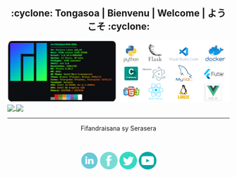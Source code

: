 
<div class="border rounded-2 mb-2">
  
  <h2 align="center">:cyclone: Tongasoa | Bienvenu | Welcome | ようこそ :cyclone:</h2>
  
  <img src="https://github.com/rootkit7628/rootkit7628/blob/main/img/tools.png" >
</div>

<a href="https://github.com/rootkit7628?tab=repositories">
  <img align="center" src="https://github-readme-stats.vercel.app/api?username=rootkit7628&show_icons=true&line_height=27&locale=en&include_all_commits=true&count_private=true&card_width=300&custom_title=Ny%20antontan'isa-ko%20ato%20@%20GITHUB&theme=gotham" />
</a>
<a href="https://github.com/rootkit7628?tab=repositories">
  <img align="center" src="https://github-readme-stats.vercel.app/api/top-langs/?username=rootkit7628&langs_count=10&custom_title=Langage%20manavanana&hide=css,html,less,scss&card_width=300&theme=prussian" />
</a>

<hr>      
<p align=center>
  Fifandraisana sy Serasera
</p>
<br>

<p align=center>
  <a href="https://www.linkedin.com/in/arleme-johnson-885247177/"><img margin-right=20 height=40 width=40 src="https://github.com/rootkit7628/rootkit7628/blob/main/img/linkedin.png"></a>
  <a href="https://www.facebook.com/arleme.scheck/"><img height=40 width=40 src="https://github.com/rootkit7628/rootkit7628/blob/main/img/fb.png"></a>
  <a href="https://twitter.com/ArlemeDev7"><img height=40 width=40 src="https://github.com/rootkit7628/rootkit7628/blob/main/img/twinter.png"></a>
  <a href="#"><img height=40 width=40 src="https://github.com/rootkit7628/rootkit7628/blob/main/img/youtube.png"></a>
</p>

